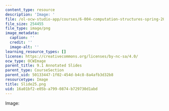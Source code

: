 ```yaml
---
content_type: resource
description: 'Image: '
file: /ol-ocw-studio-app/courses/6-004-computation-structures-spring-2017/16a01bf2e05ba7990874b729730d1abd_Slide25.png
file_size: 254455
file_type: image/png
image_metadata:
  caption: ''
  credit: ''
  image-alt: ''
learning_resource_types: []
license: https://creativecommons.org/licenses/by-nc-sa/4.0/
ocw_type: OCWImage
parent_title: 9.1 Annotated Slides
parent_type: CourseSection
parent_uid: 50133447-1f02-454d-b4c8-8a4afb3d32b8
resourcetype: Image
title: Slide25.png
uid: 16a01bf2-e05b-a799-0874-b729730d1abd
---
```

Image: 